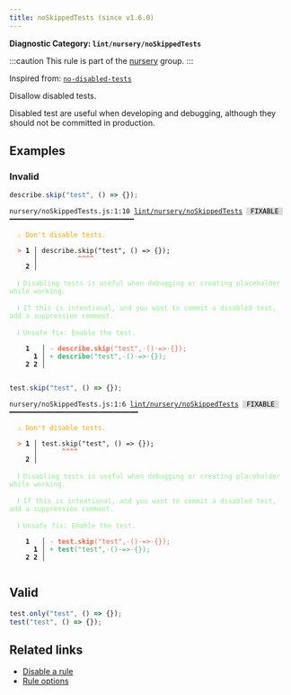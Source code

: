 ```yaml
---
title: noSkippedTests (since v1.6.0)
---
```


**Diagnostic Category: `lint/nursery/noSkippedTests`**

:::caution
This rule is part of the [nursery](/linter/rules/#nursery) group.
:::

Inspired from: <a href="https://github.com/jest-community/eslint-plugin-jest/blob/main/docs/rules/no-disabled-tests.md" target="_blank"><code>no-disabled-tests</code></a>

Disallow disabled tests.

Disabled test are useful when developing and debugging, although they should not be committed in production.

## Examples

### Invalid

```jsx
describe.skip("test", () => {});
```

<pre class="language-text"><code class="language-text">nursery/noSkippedTests.js:1:10 <a href="https://biomejs.dev/linter/rules/no-skipped-tests">lint/nursery/noSkippedTests</a> <span style="color: #000; background-color: #ddd;"> FIXABLE </span> ━━━━━━━━━━━━━━━━━━━━━━━━━━━━━━━

<strong><span style="color: Orange;">  </span></strong><strong><span style="color: Orange;">⚠</span></strong> <span style="color: Orange;">Don't disable tests.</span>
  
<strong><span style="color: Tomato;">  </span></strong><strong><span style="color: Tomato;">&gt;</span></strong> <strong>1 │ </strong>describe.skip(&quot;test&quot;, () =&gt; {});
   <strong>   │ </strong>         <strong><span style="color: Tomato;">^</span></strong><strong><span style="color: Tomato;">^</span></strong><strong><span style="color: Tomato;">^</span></strong><strong><span style="color: Tomato;">^</span></strong>
    <strong>2 │ </strong>
  
<strong><span style="color: lightgreen;">  </span></strong><strong><span style="color: lightgreen;">ℹ</span></strong> <span style="color: lightgreen;">Disabling tests is useful when debugging or creating placeholder while working.</span>
  
<strong><span style="color: lightgreen;">  </span></strong><strong><span style="color: lightgreen;">ℹ</span></strong> <span style="color: lightgreen;">If this is intentional, and you want to commit a disabled test, add a suppression comment.</span>
  
<strong><span style="color: lightgreen;">  </span></strong><strong><span style="color: lightgreen;">ℹ</span></strong> <span style="color: lightgreen;">Unsafe fix</span><span style="color: lightgreen;">: </span><span style="color: lightgreen;">Enable the test.</span>
  
    <strong>1</strong>  <strong> │ </strong><span style="color: Tomato;">-</span> <span style="color: Tomato;"><strong>d</strong></span><span style="color: Tomato;"><strong>e</strong></span><span style="color: Tomato;"><strong>s</strong></span><span style="color: Tomato;"><strong>c</strong></span><span style="color: Tomato;"><strong>r</strong></span><span style="color: Tomato;"><strong>i</strong></span><span style="color: Tomato;"><strong>b</strong></span><span style="color: Tomato;"><strong>e</strong></span><span style="color: Tomato;"><strong>.</strong></span><span style="color: Tomato;"><strong>s</strong></span><span style="color: Tomato;"><strong>k</strong></span><span style="color: Tomato;"><strong>i</strong></span><span style="color: Tomato;"><strong>p</strong></span><span style="color: Tomato;">(</span><span style="color: Tomato;">&quot;</span><span style="color: Tomato;">t</span><span style="color: Tomato;">e</span><span style="color: Tomato;">s</span><span style="color: Tomato;">t</span><span style="color: Tomato;">&quot;</span><span style="color: Tomato;">,</span><span style="color: Tomato;"><span style="opacity: 0.8;">·</span></span><span style="color: Tomato;">(</span><span style="color: Tomato;">)</span><span style="color: Tomato;"><span style="opacity: 0.8;">·</span></span><span style="color: Tomato;">=</span><span style="color: Tomato;">&gt;</span><span style="color: Tomato;"><span style="opacity: 0.8;">·</span></span><span style="color: Tomato;">{</span><span style="color: Tomato;">}</span><span style="color: Tomato;">)</span><span style="color: Tomato;">;</span>
      <strong>1</strong><strong> │ </strong><span style="color: MediumSeaGreen;">+</span> <span style="color: MediumSeaGreen;"><strong>d</strong></span><span style="color: MediumSeaGreen;"><strong>e</strong></span><span style="color: MediumSeaGreen;"><strong>s</strong></span><span style="color: MediumSeaGreen;"><strong>c</strong></span><span style="color: MediumSeaGreen;"><strong>r</strong></span><span style="color: MediumSeaGreen;"><strong>i</strong></span><span style="color: MediumSeaGreen;"><strong>b</strong></span><span style="color: MediumSeaGreen;"><strong>e</strong></span><span style="color: MediumSeaGreen;">(</span><span style="color: MediumSeaGreen;">&quot;</span><span style="color: MediumSeaGreen;">t</span><span style="color: MediumSeaGreen;">e</span><span style="color: MediumSeaGreen;">s</span><span style="color: MediumSeaGreen;">t</span><span style="color: MediumSeaGreen;">&quot;</span><span style="color: MediumSeaGreen;">,</span><span style="color: MediumSeaGreen;"><span style="opacity: 0.8;">·</span></span><span style="color: MediumSeaGreen;">(</span><span style="color: MediumSeaGreen;">)</span><span style="color: MediumSeaGreen;"><span style="opacity: 0.8;">·</span></span><span style="color: MediumSeaGreen;">=</span><span style="color: MediumSeaGreen;">&gt;</span><span style="color: MediumSeaGreen;"><span style="opacity: 0.8;">·</span></span><span style="color: MediumSeaGreen;">{</span><span style="color: MediumSeaGreen;">}</span><span style="color: MediumSeaGreen;">)</span><span style="color: MediumSeaGreen;">;</span>
    <strong>2</strong> <strong>2</strong><strong> │ </strong>  
  
</code></pre>

```jsx
test.skip("test", () => {});
```

<pre class="language-text"><code class="language-text">nursery/noSkippedTests.js:1:6 <a href="https://biomejs.dev/linter/rules/no-skipped-tests">lint/nursery/noSkippedTests</a> <span style="color: #000; background-color: #ddd;"> FIXABLE </span> ━━━━━━━━━━━━━━━━━━━━━━━━━━━━━━━━

<strong><span style="color: Orange;">  </span></strong><strong><span style="color: Orange;">⚠</span></strong> <span style="color: Orange;">Don't disable tests.</span>
  
<strong><span style="color: Tomato;">  </span></strong><strong><span style="color: Tomato;">&gt;</span></strong> <strong>1 │ </strong>test.skip(&quot;test&quot;, () =&gt; {});
   <strong>   │ </strong>     <strong><span style="color: Tomato;">^</span></strong><strong><span style="color: Tomato;">^</span></strong><strong><span style="color: Tomato;">^</span></strong><strong><span style="color: Tomato;">^</span></strong>
    <strong>2 │ </strong>
  
<strong><span style="color: lightgreen;">  </span></strong><strong><span style="color: lightgreen;">ℹ</span></strong> <span style="color: lightgreen;">Disabling tests is useful when debugging or creating placeholder while working.</span>
  
<strong><span style="color: lightgreen;">  </span></strong><strong><span style="color: lightgreen;">ℹ</span></strong> <span style="color: lightgreen;">If this is intentional, and you want to commit a disabled test, add a suppression comment.</span>
  
<strong><span style="color: lightgreen;">  </span></strong><strong><span style="color: lightgreen;">ℹ</span></strong> <span style="color: lightgreen;">Unsafe fix</span><span style="color: lightgreen;">: </span><span style="color: lightgreen;">Enable the test.</span>
  
    <strong>1</strong>  <strong> │ </strong><span style="color: Tomato;">-</span> <span style="color: Tomato;"><strong>t</strong></span><span style="color: Tomato;"><strong>e</strong></span><span style="color: Tomato;"><strong>s</strong></span><span style="color: Tomato;"><strong>t</strong></span><span style="color: Tomato;"><strong>.</strong></span><span style="color: Tomato;"><strong>s</strong></span><span style="color: Tomato;"><strong>k</strong></span><span style="color: Tomato;"><strong>i</strong></span><span style="color: Tomato;"><strong>p</strong></span><span style="color: Tomato;">(</span><span style="color: Tomato;">&quot;</span><span style="color: Tomato;">t</span><span style="color: Tomato;">e</span><span style="color: Tomato;">s</span><span style="color: Tomato;">t</span><span style="color: Tomato;">&quot;</span><span style="color: Tomato;">,</span><span style="color: Tomato;"><span style="opacity: 0.8;">·</span></span><span style="color: Tomato;">(</span><span style="color: Tomato;">)</span><span style="color: Tomato;"><span style="opacity: 0.8;">·</span></span><span style="color: Tomato;">=</span><span style="color: Tomato;">&gt;</span><span style="color: Tomato;"><span style="opacity: 0.8;">·</span></span><span style="color: Tomato;">{</span><span style="color: Tomato;">}</span><span style="color: Tomato;">)</span><span style="color: Tomato;">;</span>
      <strong>1</strong><strong> │ </strong><span style="color: MediumSeaGreen;">+</span> <span style="color: MediumSeaGreen;"><strong>t</strong></span><span style="color: MediumSeaGreen;"><strong>e</strong></span><span style="color: MediumSeaGreen;"><strong>s</strong></span><span style="color: MediumSeaGreen;"><strong>t</strong></span><span style="color: MediumSeaGreen;">(</span><span style="color: MediumSeaGreen;">&quot;</span><span style="color: MediumSeaGreen;">t</span><span style="color: MediumSeaGreen;">e</span><span style="color: MediumSeaGreen;">s</span><span style="color: MediumSeaGreen;">t</span><span style="color: MediumSeaGreen;">&quot;</span><span style="color: MediumSeaGreen;">,</span><span style="color: MediumSeaGreen;"><span style="opacity: 0.8;">·</span></span><span style="color: MediumSeaGreen;">(</span><span style="color: MediumSeaGreen;">)</span><span style="color: MediumSeaGreen;"><span style="opacity: 0.8;">·</span></span><span style="color: MediumSeaGreen;">=</span><span style="color: MediumSeaGreen;">&gt;</span><span style="color: MediumSeaGreen;"><span style="opacity: 0.8;">·</span></span><span style="color: MediumSeaGreen;">{</span><span style="color: MediumSeaGreen;">}</span><span style="color: MediumSeaGreen;">)</span><span style="color: MediumSeaGreen;">;</span>
    <strong>2</strong> <strong>2</strong><strong> │ </strong>  
  
</code></pre>

## Valid

```jsx
test.only("test", () => {});
test("test", () => {});
```

## Related links

- [Disable a rule](/linter/#disable-a-lint-rule)
- [Rule options](/linter/#rule-options)
